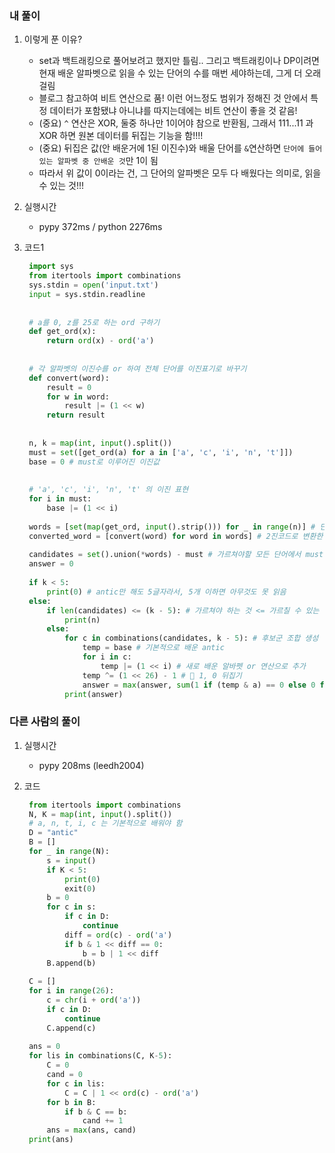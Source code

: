 ### 내 풀이

1. 이렇게 푼 이유?

   - set과 백트래킹으로 풀어보려고 했지만 틀림.. 그리고 백트래킹이나 DP이려면 현재 배운 알파벳으로 읽을 수 있는 단어의 수를 매번 세야하는데, 그게 더 오래 걸림
   - 블로그 참고하여 비트 연산으로 품! 이런 어느정도 범위가 정해진 것 안에서 특정 데이터가 포함됐냐 아니냐를 따지는데에는 비트 연산이 좋을 것 같음!
   - (중요) `^` 연산은 XOR, 둘중 하나만 1이어야 참으로 반환됨, 그래서 111...11 과 XOR 하면 원본 데이터를 뒤집는 기능을 함!!!!
   - (중요) 뒤집은 값(안 배운거에 1된 이진수)와 배울 단어를 `&`연산하면 `단어에 들어있는 알파벳 중 안배운 것`만 1이 됨
   - 따라서 위 값이 0이라는 건, 그 단어의 알파벳은 모두 다 배웠다는 의미로, 읽을 수 있는 것!!!

2. 실행시간

   - pypy 372ms / python 2276ms

3. 코드1

   ```python
    import sys
    from itertools import combinations
    sys.stdin = open('input.txt')
    input = sys.stdin.readline
    
    
    # a를 0, z를 25로 하는 ord 구하기
    def get_ord(x):
        return ord(x) - ord('a')
    
    
    # 각 알파벳의 이진수를 or 하여 전체 단어를 이진표기로 바꾸기 
    def convert(word):
        result = 0
        for w in word:
            result |= (1 << w)
        return result
    
    
    n, k = map(int, input().split())
    must = set([get_ord(a) for a in ['a', 'c', 'i', 'n', 't']])
    base = 0 # must로 이루어진 이진값
    
    
    # 'a', 'c', 'i', 'n', 't' 의 이진 표현 
    for i in must:
        base |= (1 << i)
    
    words = [set(map(get_ord, input().strip())) for _ in range(n)] # 단어들 ord로 변환한 것
    converted_word = [convert(word) for word in words] # 2진코드로 변환한 것
    
    candidates = set().union(*words) - must # 가르쳐야할 모든 단어에서 must 제외한 것
    answer = 0
    
    if k < 5:
        print(0) # antic만 해도 5글자라서, 5개 이하면 아무것도 못 읽음
    else:
        if len(candidates) <= (k - 5): # 가르쳐야 하는 것 <= 가르칠 수 있는 것 --> 다 읽을 수 있음
            print(n)
        else:
            for c in combinations(candidates, k - 5): # 후보군 조합 생성
                temp = base # 기본적으로 배운 antic
                for i in c:
                    temp |= (1 << i) # 새로 배운 알바펫 or 연산으로 추가
                temp ^= (1 << 26) - 1 # 🧡 1, 0 뒤집기 
                answer = max(answer, sum(1 if (temp & a) == 0 else 0 for a in converted_word)) # 🧡
            print(answer)
   ```



### 다른 사람의 풀이

1. 실행시간

   - pypy 208ms (leedh2004) 

2. 코드

   ```python
    from itertools import combinations
    N, K = map(int, input().split())
    # a, n, t, i, c 는 기본적으로 배워야 함
    D = "antic"
    B = []
    for _ in range(N):
        s = input()
        if K < 5:
            print(0)
            exit(0)
        b = 0 
        for c in s:
            if c in D:
                continue
            diff = ord(c) - ord('a')
            if b & 1 << diff == 0:
                b = b | 1 << diff
        B.append(b)
    
    C = []
    for i in range(26):
        c = chr(i + ord('a'))
        if c in D:
            continue
        C.append(c)
    
    ans = 0
    for lis in combinations(C, K-5):
        C = 0 
        cand = 0
        for c in lis:
            C = C | 1 << ord(c) - ord('a')
        for b in B:
            if b & C == b:
                cand += 1
        ans = max(ans, cand)
    print(ans)

   ```

